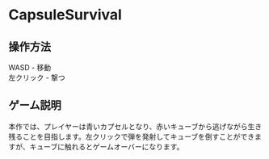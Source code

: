 # CapsuleSurvival

## 操作方法 
WASD - 移動　<br>
左クリック - 撃つ

## ゲーム説明
本作では、プレイヤーは青いカプセルとなり、赤いキューブから逃げながら生き残ることを目指します。左クリックで弾を発射してキューブを倒すことができますが、キューブに触れるとゲームオーバーになります。
